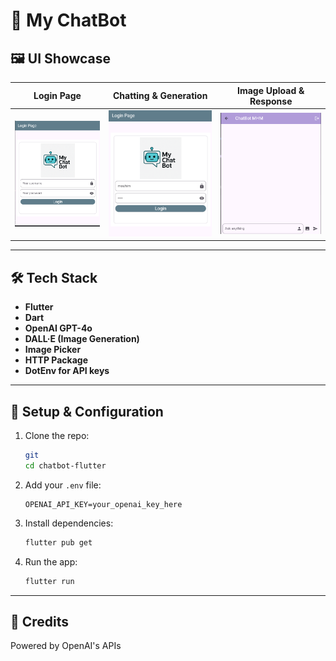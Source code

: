 
# 🤖 My ChatBot
## 🖼️ UI Showcase

| Login Page | Chatting & Generation        | Image Upload & Response    |
|------------|------------------------------|----------------------------|
| ![Login](/images/login.png) | ![Chat1](/images/login2.png) | ![Chat2](/images/chat.png) |


---

## 🛠️ Tech Stack

- **Flutter**
- **Dart**
- **OpenAI GPT-4o**
- **DALL·E (Image Generation)**
- **Image Picker**
- **HTTP Package**
- **DotEnv for API keys**

---

## 🔐 Setup & Configuration

1. Clone the repo:
   ```bash
   git 
   cd chatbot-flutter
   ```

2. Add your `.env` file:
   ```
   OPENAI_API_KEY=your_openai_key_here
   ```

3. Install dependencies:
   ```bash
   flutter pub get
   ```

4. Run the app:
   ```bash
   flutter run
   ```

---

## 📢 Credits

Powered by OpenAI's APIs
